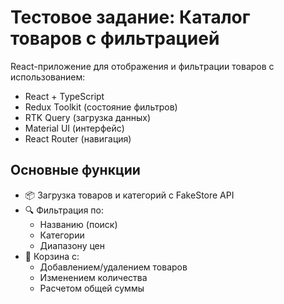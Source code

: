 # Тестовое задание: Каталог товаров с фильтрацией

React-приложение для отображения и фильтрации товаров с использованием:

- React + TypeScript
- Redux Toolkit (состояние фильтров)
- RTK Query (загрузка данных)
- Material UI (интерфейс)
- React Router (навигация)

## Основные функции

- 📦 Загрузка товаров и категорий с FakeStore API
- 🔍 Фильтрация по:
  - Названию (поиск)
  - Категории
  - Диапазону цен
- 🛒 Корзина с:
  - Добавлением/удалением товаров
  - Изменением количества
  - Расчетом общей суммы
